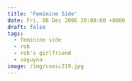 ```yaml
---
title: 'Feminine Side'
date: Fri, 08 Dec 2006 20:00:00 +0000
draft: false
tags:
  - feminine side
  - rob
  - rob's girlfriend
  - vaguyna
image: /img/comic219.jpg
---
```


